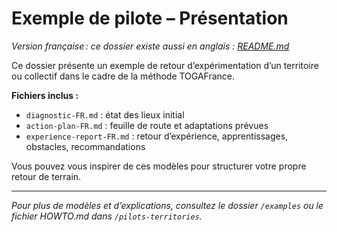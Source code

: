 # Exemple de pilote – Présentation

_Version française : ce dossier existe aussi en anglais : [README.md](./README.md)_

Ce dossier présente un exemple de retour d’expérimentation d’un territoire ou collectif dans le cadre de la méthode TOGAFrance.

**Fichiers inclus :**
- `diagnostic-FR.md` : état des lieux initial
- `action-plan-FR.md` : feuille de route et adaptations prévues
- `experience-report-FR.md` : retour d’expérience, apprentissages, obstacles, recommandations

Vous pouvez vous inspirer de ces modèles pour structurer votre propre retour de terrain.

---

*Pour plus de modèles et d’explications, consultez le dossier `/examples` ou le fichier HOWTO.md dans `/pilots-territories`.*
